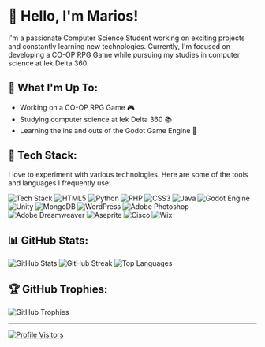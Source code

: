 # 👋 Hello, I'm Marios!

I'm a passionate Computer Science Student working on exciting projects and constantly learning new technologies. Currently, I'm focused on developing a CO-OP RPG Game while pursuing my studies in computer science at Iek Delta 360.

## 🌱 What I'm Up To:
- Working on a CO-OP RPG Game 🎮
- Studying computer science at Iek Delta 360 📚
- Learning the ins and outs of the Godot Game Engine 🚀

## 🚀 Tech Stack:
I love to experiment with various technologies. Here are some of the tools and languages I frequently use:

![Tech Stack](https://img.shields.io/badge/c%23-%23239120.svg?style=for-the-badge&logo=csharp&logoColor=white)
![HTML5](https://img.shields.io/badge/html5-%23E34F26.svg?style=for-the-badge&logo=html5&logoColor=white)
![Python](https://img.shields.io/badge/python-3670A0?style=for-the-badge&logo=python&logoColor=ffdd54)
![PHP](https://img.shields.io/badge/php-%23777BB4.svg?style=for-the-badge&logo=php&logoColor=white)
![CSS3](https://img.shields.io/badge/css3-%231572B6.svg?style=for-the-badge&logo=css3&logoColor=white)
![Java](https://img.shields.io/badge/java-%23ED8B00.svg?style=for-the-badge&logo=openjdk&logoColor=white)
![Godot Engine](https://img.shields.io/badge/GODOT-%23FFFFFF.svg?style=for-the-badge&logo=godot-engine)
![Unity](https://img.shields.io/badge/unity-%23000000.svg?style=for-the-badge&logo=unity&logoColor=white)
![MongoDB](https://img.shields.io/badge/MongoDB-%234ea94b.svg?style=for-the-badge&logo=mongodb&logoColor=white)
![WordPress](https://img.shields.io/badge/WordPress-%23117AC9.svg?style=for-the-badge&logo=WordPress&logoColor=white)
![Adobe Photoshop](https://img.shields.io/badge/adobe%20photoshop-%2331A8FF.svg?style=for-the-badge&logo=adobe%20photoshop&logoColor=white)
![Adobe Dreamweaver](https://img.shields.io/badge/Adobe%20Dreamweaver-FF61F6.svg?style=for-the-badge&logo=Adobe%20Dreamweaver&logoColor=white)
![Aseprite](https://img.shields.io/badge/Aseprite-FFFFFF?style=for-the-badge&logo=Aseprite&logoColor=#7D929E)
![Cisco](https://img.shields.io/badge/cisco-%23049fd9.svg?style=for-the-badge&logo=cisco&logoColor=black)
![Wix](https://img.shields.io/badge/wix-000?style=for-the-badge&logo=wix&logoColor=white)

## 📊 GitHub Stats:
![GitHub Stats](https://github-readme-stats.vercel.app/api?username=mariosplaton123&theme=dark&hide_border=false&include_all_commits=false&count_private=false)
![GitHub Streak](https://github-readme-streak-stats.herokuapp.com/?user=mariosplaton123&theme=dark&hide_border=false)
![Top Languages](https://github-readme-stats.vercel.app/api/top-langs/?username=mariosplaton123&theme=dark&hide_border=false&layout=compact)

## 🏆 GitHub Trophies:
![GitHub Trophies](https://github-profile-trophy.vercel.app/?username=mariosplaton123&theme=radical&no-frame=false&no-bg=true&margin-w=4)

---

[![Profile Visitors](https://visitcount.itsvg.in/api?id=mariosplaton123&icon=0&color=0)](https://visitcount.itsvg.in)

<!-- This README was proudly created with GPRM ( https://gprm.itsvg.in ) -->
